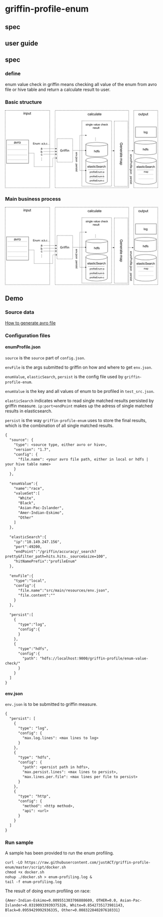 # griffin-profile-enum
## spec
## user guide

## spec
### define
enum value check in griffin means checking all value of the enum from avro file or hive table and return a calculate result to user.
### Basic structure
![Basic structure](doc/image/enumvalue-check-spec.png)

### Main business process
![Business_Process_image](doc/image/enumvalue-check-spec.png)

## Demo

### Source data

[How to generate avro file](How-to-generate-avro-file.md)


### Configuration files

#### enumProfile.json

`source` is the `source` part of `config.json`. 

`envFile` is the args submitted to griffin on how and where to get `env.json`.

`enumValue`, `elasticSearch`, `persist` is the config file used by `griffin-profile-enum`.

`enumValue` is the key and all values of enum to be profiled in `test_src.json`.

`elasticSearch` indicates where to read single matched results persisted by griffin measure. `ip:port+endPoint` makes up the adress of single matched results in elasticsearch.

`persist` is the way `griffin-profile-enum` uses to store the final results, which is the combination of all single matched results.

```
{
  "source": {
    "type": <source type, either avro or hive>,
    "version": "1.7",
    "config": {
      "file.name": <your avro file path, either in local or hdfs | your hive table name>
    }
  },

  "enumValue":{
    "name":"race",
    "valueSet":[
      "White",
      "Black",
      "Asian-Pac-Islander",
      "Amer-Indian-Eskimo",
      "Other"
    ]
  },

  "elasticSearch":{
    "ip":"10.149.247.156",
    "port":49200,
    "endPoint":"/griffin/accuracy/_search?pretty&filter_path=hits.hits._source&size=100",
    "hitNamePrefix":"profileEnum"
  },

  "envFile":{
    "type":"local",
    "config":{
      "file.name":"src/main/resources/env.json",
      "file.content":""
    }
  },

  "persist":[
    {
      "type":"log",
      "config":{
      }
    },
    {
      "type":"hdfs",
      "config":{
        "path": "hdfs://localhost:9000/griffin-profile/enum-value-check/"
      }
    }
  ]
}
```

#### env.json

`env.json` is to be submitted to griffin measure.

```
{
  "persist": [
    {
      "type": "log",
      "config": {
        "max.log.lines": <max lines to log>
      }
    },
    {
      "type": "hdfs",
      "config": {
        "path": <persist path in hdfs>,
        "max.persist.lines": <max lines to persist>,
        "max.lines.per.file": <max lines per file to persist>
      }
    },
    {
      "type": "http",
      "config": {
        "method": <http method>,
        "api": <url>
      }
    }
  ]
}
```

### Run sample

A sample has been provided to run the enum profiling.

```
curl -LO https://raw.githubusercontent.com/justACT/griffin-profile-enum/master/script/docker.sh
chmod +x docker.sh
nohup ./docker.sh > enum-profiling.log &
tail -f enum-profiling.log
```

The result of doing enum profiling on race:

```
{Amer-Indian-Eskimo=0.009551303706888609, OTHER=0.0, Asian-Pac-Islander=0.03190933939375326, White=0.8542735173981143, Black=0.0959429992936335, Other=0.008322840207610331}
```